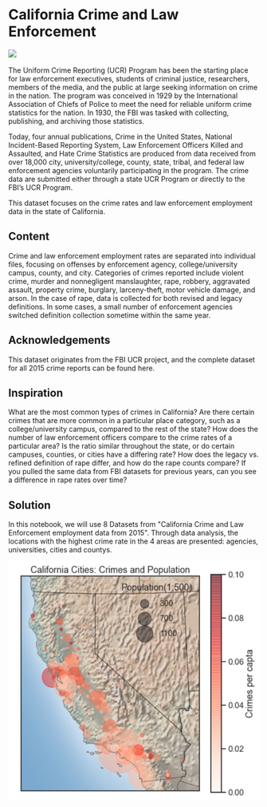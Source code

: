 # California Crime and Law Enforcement

![](https://www.wfla.com/wp-content/uploads/sites/71/2019/01/crime20scene20tape20police_1531623025617.JPG_48622233_ver1.0-3.jpg?w=808)

The Uniform Crime Reporting (UCR) Program has been the starting place for law enforcement executives, students of criminal justice, researchers, members of the media, and the public at large seeking information on crime in the nation. The program was conceived in 1929 by the International Association of Chiefs of Police to meet the need for reliable uniform crime statistics for the nation. In 1930, the FBI was tasked with collecting, publishing, and archiving those statistics.

Today, four annual publications, Crime in the United States, National Incident-Based Reporting System, Law Enforcement Officers Killed and Assaulted, and Hate Crime Statistics are produced from data received from over 18,000 city, university/college, county, state, tribal, and federal law enforcement agencies voluntarily participating in the program. The crime data are submitted either through a state UCR Program or directly to the FBI’s UCR Program.

This dataset focuses on the crime rates and law enforcement employment data in the state of California.

## Content

Crime and law enforcement employment rates are separated into individual files, focusing on offenses by enforcement agency, college/university campus, county, and city. Categories of crimes reported include violent crime, murder and nonnegligent manslaughter, rape, robbery, aggravated assault, property crime, burglary, larceny-theft, motor vehicle damage, and arson. In the case of rape, data is collected for both revised and legacy definitions. In some cases, a small number of enforcement agencies switched definition collection sometime within the same year.

## Acknowledgements

This dataset originates from the FBI UCR project, and the complete dataset for all 2015 crime reports can be found here.

## Inspiration

What are the most common types of crimes in California? Are there certain crimes that are more common in a particular place category, such as a college/university campus, compared to the rest of the state?
How does the number of law enforcement officers compare to the crime rates of a particular area? Is the ratio similar throughout the state, or do certain campuses, counties, or cities have a differing rate?
How does the legacy vs. refined definition of rape differ, and how do the rape counts compare? If you pulled the same data from FBI datasets for previous years, can you see a difference in rape rates over time?

## Solution

In this notebook, we will use 8 Datasets from "California Crime and Law Enforcement employment data from 2015". Through data analysis, the locations with the highest crime rate in the 4 areas are presented: agencies, universities, cities and countys.

![basemap](basemap.png)

